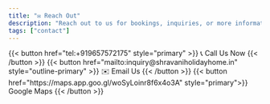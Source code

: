 ```yaml
---
title: "✉️ Reach Out"
description: "Reach out to us for bookings, inquiries, or more information."
tags: ["contact"]
---
```


<p style="display: flex; gap: 10px; justify-content: left; flex-wrap: wrap;">
  {{< button href="tel:+919657572175" style="primary" >}} 📞 Call Us Now {{< /button >}}
  {{< button href="mailto:inquiry@shravaniholidayhome.in" style="outline-primary" >}} ✉️ Email Us {{< /button >}}
  {{< button href="https://maps.app.goo.gl/woSyLoinr8f6x4o3A" style="primary">}} Google Maps {{< /button >}}
</p>
